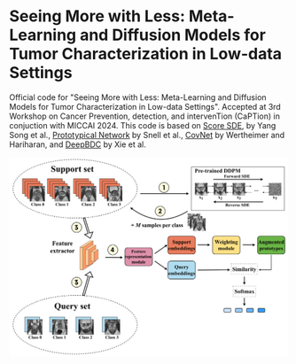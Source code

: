 # Seeing More with Less: Meta-Learning and Diffusion Models for Tumor Characterization in Low-data Settings 
Official code for "Seeing More with Less: Meta-Learning and Diffusion Models for Tumor Characterization in Low-data Settings". Accepted at 3rd Workshop on Cancer Prevention, detection, and intervenTion (CaPTion) in conjuction with MICCAI 2024. This code is based on [Score SDE](https://openreview.net/forum?id=PxTIG12RRHS), by Yang Song et al., [Prototypical Network](https://papers.nips.cc/paper_files/paper/2017/hash/cb8da6767461f2812ae4290eac7cbc42-Abstract.html) by Snell et al., [CovNet](https://openaccess.thecvf.com/content_CVPR_2019/papers/Wertheimer_Few-Shot_Learning_With_Localization_in_Realistic_Settings_CVPR_2019_paper.pdf) by Wertheimer and Hariharan, and [DeepBDC](https://openaccess.thecvf.com/content/CVPR2022/papers/Xie_Joint_Distribution_Matters_Deep_Brownian_Distance_Covariance_for_Few-Shot_Classification_CVPR_2022_paper.pdf) by Xie et al.

![proposal](./proposal.png)
